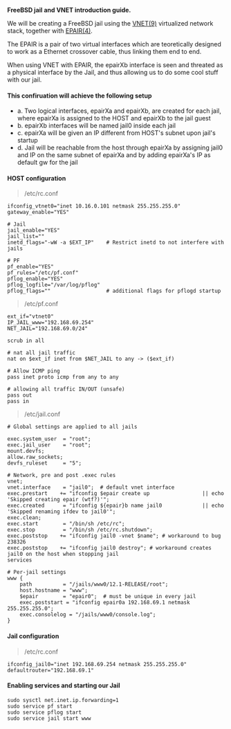 **FreeBSD jail and VNET introduction guide.**

We will be creating a FreeBSD jail using the [VNET(9)](https://www.freebsd.org/cgi/man.cgi?query=vnet&sektion=9) virtualized network stack, together with [EPAIR(4)](https://www.freebsd.org/cgi/man.cgi?query=epair&sektion=4&apropos=0&manpath=FreeBSD+12.1-RELEASE+and+Ports).

The EPAIR is a pair of two virtual interfaces which are teoretically designed to work as a Ethernet crossover cable, thus linking them end to end. 

When using VNET with EPAIR, the epairXb interface is seen and threated as a physical interface by the Jail, and thus allowing us to do some cool stuff with our jail.

#### This confiruation will achieve the following setup ####
- a. Two logical interfaces, epairXa and epairXb, are created for each jail, where epairXa is assigned to the HOST and epairXb to the jail guest
- b. epairXb interfaces will be named jail0 inside each jail
- c. epairXa will be given an IP different from HOST's subnet upon jail's startup
- d. Jail will be reachable from the host through epairXa by assigning jail0 and IP on the same subnet of epairXa and by adding epairXa's IP as default gw for the jail

#### HOST configuration ####
> /etc/rc.conf 
```
ifconfig_vtnet0="inet 10.16.0.101 netmask 255.255.255.0"
gateway_enable="YES"

# Jail
jail_enable="YES"
jail_list=""
inetd_flags="-wW -a $EXT_IP"    # Restrict inetd to not interfere with jails

# PF
pf_enable="YES"
pf_rules="/etc/pf.conf"
pflog_enable="YES"
pflog_logfile="/var/log/pflog" 
pflog_flags=""                  # additional flags for pflogd startup
```
> /etc/pf.conf
```
ext_if="vtnet0"
IP_JAIL_www="192.168.69.254"
NET_JAIL="192.168.69.0/24"

scrub in all

# nat all jail traffic
nat on $ext_if inet from $NET_JAIL to any -> ($ext_if)

# Allow ICMP ping
pass inet proto icmp from any to any

# allowing all traffic IN/OUT (unsafe)
pass out
pass in
```
> /etc/jail.conf
```
# Global settings are applied to all jails

exec.system_user  = "root";
exec.jail_user    = "root";
mount.devfs;
allow.raw_sockets;
devfs_ruleset     = "5";

# Network, pre and post .exec rules
vnet;
vnet.interface    = "jail0";  # default vnet interface
exec.prestart    += "ifconfig $epair create up                 || echo 'Skipped creating epair (wtf?)'";
exec.created      = "ifconfig ${epair}b name jail0             || echo 'Skipped renaming ifdev to jail0'";
exec.clean;
exec.start        = "/bin/sh /etc/rc";
exec.stop         = "/bin/sh /etc/rc.shutdown";
exec.poststop    += "ifconfig jail0 -vnet $name"; # workaround to bug 238326
exec.poststop    += "ifconfig jail0 destroy"; # workaround creates jail0 on the host when stopping jail
services

# Per-jail settings
www {
    path          = "/jails/www0/12.1-RELEASE/root";
    host.hostname = "www";
    $epair        = "epair0";  # must be unique in every jail
    exec.poststart = "ifconfig epair0a 192.168.69.1 netmask 255.255.255.0";
    exec.consolelog = "/jails/www0/console.log";
}
```
#### Jail configuration ####
> /etc/rc.conf
```
ifconfig_jail0="inet 192.168.69.254 netmask 255.255.255.0"
defaultrouter="192.168.69.1"
```
#### Enabling services and starting our Jail ####
```
sudo sysctl net.inet.ip.forwarding=1 
sudo service pf start
sudo service pflog start
sudo service jail start www
 ```
 
 
 
